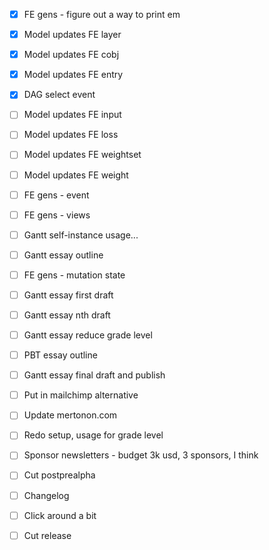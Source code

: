 - [x] FE gens - figure out a way to print em
- [x] Model updates FE layer
- [x] Model updates FE cobj
- [x] Model updates FE entry
- [x] DAG select event

- [ ] Model updates FE input
- [ ] Model updates FE loss
- [ ] Model updates FE weightset
- [ ] Model updates FE weight

- [ ] FE gens - event
- [ ] FE gens - views
- [ ] Gantt self-instance usage...
- [ ] Gantt essay outline

- [ ] FE gens - mutation state
- [ ] Gantt essay first draft

- [ ] Gantt essay nth draft
- [ ] Gantt essay reduce grade level
- [ ] PBT essay outline

- [ ] Gantt essay final draft and publish
- [ ] Put in mailchimp alternative
- [ ] Update mertonon.com
- [ ] Redo setup, usage for grade level
- [ ] Sponsor newsletters - budget 3k usd, 3 sponsors, I think
- [ ] Cut postprealpha

- [ ] Changelog
- [ ] Click around a bit
- [ ] Cut release
